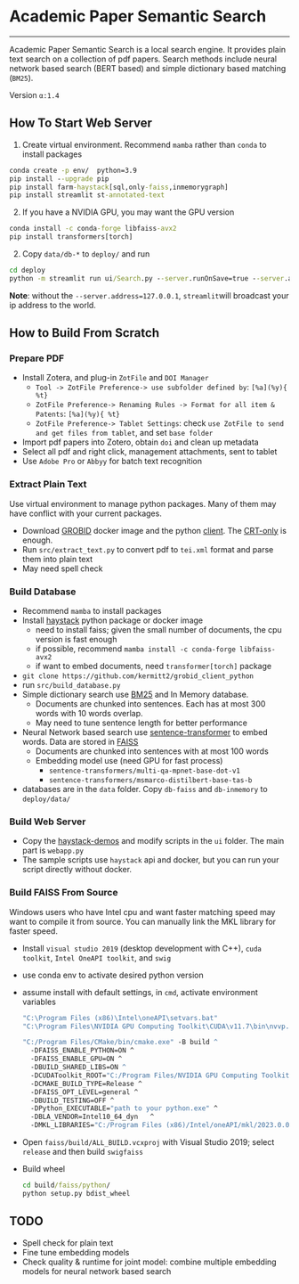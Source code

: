 # Academic Paper Semantic Search

--------


Academic Paper Semantic Search is a local search engine. It provides plain text search on a collection of pdf papers.
Search methods include neural network based search (BERT based) and simple dictionary based matching (`BM25`).

Version `α:1.4`

## How To Start Web Server
1. Create virtual environment. Recommend ``mamba`` rather than `conda` to install packages
  ```cmd
  conda create -p env/  python=3.9 
  pip install --upgrade pip
  pip install farm-haystack[sql,only-faiss,inmemorygraph]
  pip install streamlit st-annotated-text
  ```

2. If you have a NVIDIA GPU, you may want the GPU version 
  ```cmd 
  conda install -c conda-forge libfaiss-avx2
  pip install transformers[torch]
  ```

2. Copy `data/db-*` to `deploy/` and run
  ```cmd  
  cd deploy
  python -m streamlit run ui/Search.py --server.runOnSave=true --server.address=127.0.0.1
  ``` 

**Note**: without the ``--server.address=127.0.0.1``, `streamlit`will broadcast your ip address to the world.

## How to Build From Scratch

### Prepare PDF

* Install Zotera, and plug-in ``ZotFile`` and ``DOI Manager``
    * `Tool -> ZotFile Preference-> use subfolder defined by`: `[%a](%y){ %t}`
    * `ZotFile Preference-> Renaming Rules -> Format for all item & Patents`: `[%a](%y){ %t}`
    * `ZotFile Preference-> Tablet Settings`: check `use ZotFile to send and get files from tablet`, and
      set `base folder`
* Import pdf papers into Zotero, obtain `doi` and clean up metadata
* Select all pdf and right click, management attachments, sent to tablet
* Use `Adobe Pro` or `Abbyy` for batch text recognition

### Extract Plain Text

Use virtual environment to manage python packages. Many of them may have conflict with your current packages.

* Download [GROBID](https://github.com/kermitt2/grobid) docker image and the
  python [client](https://github.com/kermitt2/grobid_client_python).
  The [CRT-only](https://grobid.readthedocs.io/en/latest/Grobid-docker/#crf-only-image) is enough.
* Run `src/extract_text.py` to convert pdf to `tei.xml` format and parse them into plain text
* May need spell check

### Build Database
* Recommend  ``mamba`` to install packages
* Install [haystack](https://github.com/deepset-ai/haystack) python package or docker image
    * need to install faiss; given the small number of documents, the cpu version is fast enough
    * if possible, recommend `` mamba install -c conda-forge libfaiss-avx2 ``
    * if want to embed documents, need `transformer[torch]` package
*  `git clone https://github.com/kermitt2/grobid_client_python`
* run `src/build_database.py`
* Simple dictionary search use [BM25](https://docs.haystack.deepset.ai/docs/retriever#bm25-recommended) and In Memory
  database.
    * Documents are chunked into sentences. Each has at most 300 words with 10 words overlap.
    * May need to tune sentence length for better performance
* Neural Network based search use [sentence-transformer](https://www.sbert.net/) to embed words. Data are stored
  in [FAISS](https://github.com/facebookresearch/faiss)
    * Documents are chunked into sentences with at most 100 words
    * Embedding model use (need GPU for fast process)
        * `sentence-transformers/multi-qa-mpnet-base-dot-v1`
        * `sentence-transformers/msmarco-distilbert-base-tas-b`
* databases are in the ``data`` folder. Copy `db-faiss` and `db-inmemory` to `deploy/data/`

### Build Web Server

* Copy the [haystack-demos](https://github.com/deepset-ai/haystack-demos) and modify scripts in the ``ui`` folder. The
  main part is `webapp.py`
* The sample scripts use ``haystack`` api and docker, but you can run your script directly without docker.

### Build FAISS From Source

Windows users who have Intel cpu and want faster matching speed may want to compile it from source. You can manually
link the MKL library for faster speed.

* Install  `visual studio 2019`  (desktop development with C++), `cuda toolkit`, `Intel OneAPI toolkit`,
  and `swig`
* use conda env to activate desired python version
* assume install with default settings, in ``cmd``, activate environment variables

  ```cmd
  "C:\Program Files (x86)\Intel\oneAPI\setvars.bat"
  "C:\Program Files\NVIDIA GPU Computing Toolkit\CUDA\v11.7\bin\nvvp.bat"
  ```
  ```cmd
  "C:/Program Files/CMake/bin/cmake.exe" -B build ^ 
    -DFAISS_ENABLE_PYTHON=ON ^
    -DFAISS_ENABLE_GPU=ON ^
    -DBUILD_SHARED_LIBS=ON ^ 
    -DCUDAToolkit_ROOT="C:/Program Files/NVIDIA GPU Computing Toolkit/CUDA/v11.7/" ^
    -DCMAKE_BUILD_TYPE=Release ^
    -DFAISS_OPT_LEVEL=general ^
    -DBUILD_TESTING=OFF ^
    -DPython_EXECUTABLE="path to your python.exe" ^
    -DBLA_VENDOR=Intel10_64_dyn   ^
    -DMKL_LIBRARIES="C:/Program Files (x86)/Intel/oneAPI/mkl/2023.0.0/lib/intel64/mkl_blas95_lp64.lib;C:/Program Files (x86)/Intel/oneAPI/mkl/2023.0.0/lib/intel64/mkl_sycl.lib;C:/Program Files (x86)/Intel/oneAPI/mkl/2023.0.0/lib/intel64/mkl_intel_lp64.lib;C:/Program Files (x86)/Intel/oneAPI/mkl/2023.0.0/lib/intel64/mkl_intel_thread.lib;C:/Program Files (x86)/Intel/oneAPI/mkl/2023.0.0/lib/intel64/mkl_tbb_thread.lib;C:/Program Files (x86)/Intel/oneAPI/mkl/2023.0.0/lib/intel64/mkl_core.lib;C:/Program Files (x86)/Intel/oneAPI/mkl/2023.0.0/lib/intel64/mkl_blacs_msmpi_lp64.lib;C:/Program Files (x86)/Intel/oneAPI/compiler/2023.0.0/windows/compiler/lib/intel64_win/libiomp5md.lib" .
  ```
* Open `faiss/build/ALL_BUILD.vcxproj` with Visual Studio 2019; select `release` and then build `swigfaiss`
* Build wheel
  ```cmd
  cd build/faiss/python/
  python setup.py bdist_wheel
  ```

## TODO

* Spell check for plain text
* Fine tune embedding models
* Check quality & runtime for joint model: combine multiple embedding models for neural network based search 